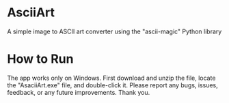 # AsciiArt
A simple image to ASCII art converter using the "ascii-magic" Python library 

# How to Run
The app works only on Windows. First download and unzip the file, locate the "AsaciiArt.exe" file, and double-click it. Please report any bugs, issues, feedback, or any future improvements. Thank you. 
